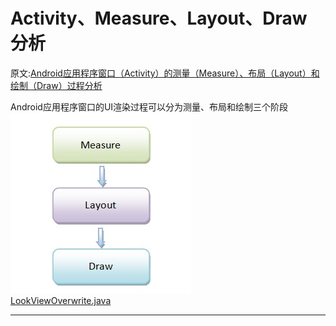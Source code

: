 # Activity、Measure、Layout、Draw 分析

原文:[Android应用程序窗口（Activity）的测量（Measure）、布局（Layout）和绘制（Draw）过程分析][1]

Android应用程序窗口的UI渲染过程可以分为测量、布局和绘制三个阶段<br>
<img src="./img/android绘制过程.jpg"><br>
<a href="./app/src/main/java/com/mcablylx/mckiera/view/LookViewOverwrite.java">LookViewOverwrite.java</a>


----------
[1]:http://blog.csdn.net/luoshengyang/article/details/8372924